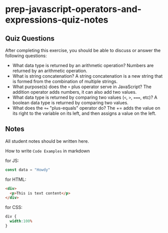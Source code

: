 # prep-javascript-operators-and-expressions-quiz-notes

## Quiz Questions

After completing this exercise, you should be able to discuss or answer the following questions:

- What data type is returned by an arithmetic operation?
Numbers are returned by an arithmetic operation.
- What is string concatenation?
A string concatenation is a new string that is formed from the combination of multiple strings.
- What purpose(s) does the `+` plus operator serve in JavaScript?
The addition operator adds numbers, it can also add two values.
- What data type is returned by comparing two values (`<`, `>`, `===`, etc)?
A boolean data type is returned by comparing two values.
- What does the `+=` "plus-equals" operator do?
The += adds the value on its right to the variable on its left, and then assigns a value on the left.

## Notes

All student notes should be written here.


How to write `Code Examples` in markdown

for JS:
```javascript
const data = "Howdy"
```

for HTML:
```html
<div>
  <p>This is text content</p>
</div>
```

for CSS:
```css
div {
  width:100%
}
```
